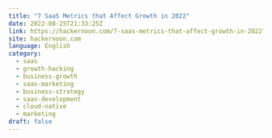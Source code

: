```yaml
---
title: "7 SaaS Metrics that Affect Growth in 2022"
date: 2022-08-25T21:33:25Z
link: https://hackernoon.com/7-saas-metrics-that-affect-growth-in-2022?source=rss&utm_medium=RSS&utm_source=news.12bit.vn
site: hackernoon.com
language: English
category:
  - saas
  - growth-hacking
  - business-growth
  - saas-marketing
  - business-strategy
  - saas-development
  - cloud-native
  - marketing
draft: false
---
```

